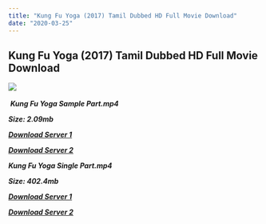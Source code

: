 ```yaml
---
title: "Kung Fu Yoga (2017) Tamil Dubbed HD Full Movie Download"
date: "2020-03-25"
---
```


## Kung Fu Yoga (2017) Tamil Dubbed HD Full Movie Download

![](https://images.moviebuff.com/2395775e-3b00-4a45-a243-a980cbe08150?w=1000) 

 _**Kung Fu Yoga Sample Part.mp4**_

_**Size: 2.09mb**_

[_**Download Server 1**_](http://p1.wetransfer.vip/files/Tamil{5adf554ba90925c4992f0fe8eae1093bfca14c1a880041370a5a335b793ae9c1}20Dubbed{5adf554ba90925c4992f0fe8eae1093bfca14c1a880041370a5a335b793ae9c1}20Movies/Tamil{5adf554ba90925c4992f0fe8eae1093bfca14c1a880041370a5a335b793ae9c1}202017{5adf554ba90925c4992f0fe8eae1093bfca14c1a880041370a5a335b793ae9c1}20Dubbed{5adf554ba90925c4992f0fe8eae1093bfca14c1a880041370a5a335b793ae9c1}20Movies/Kung{5adf554ba90925c4992f0fe8eae1093bfca14c1a880041370a5a335b793ae9c1}20Fu{5adf554ba90925c4992f0fe8eae1093bfca14c1a880041370a5a335b793ae9c1}20Yoga{5adf554ba90925c4992f0fe8eae1093bfca14c1a880041370a5a335b793ae9c1}20(2017)/Kung{5adf554ba90925c4992f0fe8eae1093bfca14c1a880041370a5a335b793ae9c1}20Fu{5adf554ba90925c4992f0fe8eae1093bfca14c1a880041370a5a335b793ae9c1}20Yoga{5adf554ba90925c4992f0fe8eae1093bfca14c1a880041370a5a335b793ae9c1}20(2017){5adf554ba90925c4992f0fe8eae1093bfca14c1a880041370a5a335b793ae9c1}20BDRip/Kung{5adf554ba90925c4992f0fe8eae1093bfca14c1a880041370a5a335b793ae9c1}20Fu{5adf554ba90925c4992f0fe8eae1093bfca14c1a880041370a5a335b793ae9c1}20Yoga{5adf554ba90925c4992f0fe8eae1093bfca14c1a880041370a5a335b793ae9c1}20(2017){5adf554ba90925c4992f0fe8eae1093bfca14c1a880041370a5a335b793ae9c1}20Sample{5adf554ba90925c4992f0fe8eae1093bfca14c1a880041370a5a335b793ae9c1}20(640x360).mp4)

[_**Download Server 2**_](http://p1.wetransfer.vip/files/Tamil{5adf554ba90925c4992f0fe8eae1093bfca14c1a880041370a5a335b793ae9c1}20Dubbed{5adf554ba90925c4992f0fe8eae1093bfca14c1a880041370a5a335b793ae9c1}20Movies/Tamil{5adf554ba90925c4992f0fe8eae1093bfca14c1a880041370a5a335b793ae9c1}202017{5adf554ba90925c4992f0fe8eae1093bfca14c1a880041370a5a335b793ae9c1}20Dubbed{5adf554ba90925c4992f0fe8eae1093bfca14c1a880041370a5a335b793ae9c1}20Movies/Kung{5adf554ba90925c4992f0fe8eae1093bfca14c1a880041370a5a335b793ae9c1}20Fu{5adf554ba90925c4992f0fe8eae1093bfca14c1a880041370a5a335b793ae9c1}20Yoga{5adf554ba90925c4992f0fe8eae1093bfca14c1a880041370a5a335b793ae9c1}20(2017)/Kung{5adf554ba90925c4992f0fe8eae1093bfca14c1a880041370a5a335b793ae9c1}20Fu{5adf554ba90925c4992f0fe8eae1093bfca14c1a880041370a5a335b793ae9c1}20Yoga{5adf554ba90925c4992f0fe8eae1093bfca14c1a880041370a5a335b793ae9c1}20(2017){5adf554ba90925c4992f0fe8eae1093bfca14c1a880041370a5a335b793ae9c1}20BDRip/Kung{5adf554ba90925c4992f0fe8eae1093bfca14c1a880041370a5a335b793ae9c1}20Fu{5adf554ba90925c4992f0fe8eae1093bfca14c1a880041370a5a335b793ae9c1}20Yoga{5adf554ba90925c4992f0fe8eae1093bfca14c1a880041370a5a335b793ae9c1}20(2017){5adf554ba90925c4992f0fe8eae1093bfca14c1a880041370a5a335b793ae9c1}20Sample{5adf554ba90925c4992f0fe8eae1093bfca14c1a880041370a5a335b793ae9c1}20(640x360).mp4)

_**Kung Fu Yoga Single Part.mp4**_

_**Size: 402.4mb**_

[_**Download Server 1**_](http://p1.wetransfer.vip/files/Tamil{5adf554ba90925c4992f0fe8eae1093bfca14c1a880041370a5a335b793ae9c1}20Dubbed{5adf554ba90925c4992f0fe8eae1093bfca14c1a880041370a5a335b793ae9c1}20Movies/Tamil{5adf554ba90925c4992f0fe8eae1093bfca14c1a880041370a5a335b793ae9c1}202017{5adf554ba90925c4992f0fe8eae1093bfca14c1a880041370a5a335b793ae9c1}20Dubbed{5adf554ba90925c4992f0fe8eae1093bfca14c1a880041370a5a335b793ae9c1}20Movies/Kung{5adf554ba90925c4992f0fe8eae1093bfca14c1a880041370a5a335b793ae9c1}20Fu{5adf554ba90925c4992f0fe8eae1093bfca14c1a880041370a5a335b793ae9c1}20Yoga{5adf554ba90925c4992f0fe8eae1093bfca14c1a880041370a5a335b793ae9c1}20(2017)/Kung{5adf554ba90925c4992f0fe8eae1093bfca14c1a880041370a5a335b793ae9c1}20Fu{5adf554ba90925c4992f0fe8eae1093bfca14c1a880041370a5a335b793ae9c1}20Yoga{5adf554ba90925c4992f0fe8eae1093bfca14c1a880041370a5a335b793ae9c1}20(2017){5adf554ba90925c4992f0fe8eae1093bfca14c1a880041370a5a335b793ae9c1}20BDRip/Kung{5adf554ba90925c4992f0fe8eae1093bfca14c1a880041370a5a335b793ae9c1}20Fu{5adf554ba90925c4992f0fe8eae1093bfca14c1a880041370a5a335b793ae9c1}20Yoga{5adf554ba90925c4992f0fe8eae1093bfca14c1a880041370a5a335b793ae9c1}20(2017){5adf554ba90925c4992f0fe8eae1093bfca14c1a880041370a5a335b793ae9c1}20Single{5adf554ba90925c4992f0fe8eae1093bfca14c1a880041370a5a335b793ae9c1}20Part{5adf554ba90925c4992f0fe8eae1093bfca14c1a880041370a5a335b793ae9c1}20(640x360).mp4)

_**[Download Server 2](http://p1.wetransfer.vip/files/Tamil{5adf554ba90925c4992f0fe8eae1093bfca14c1a880041370a5a335b793ae9c1}20Dubbed{5adf554ba90925c4992f0fe8eae1093bfca14c1a880041370a5a335b793ae9c1}20Movies/Tamil{5adf554ba90925c4992f0fe8eae1093bfca14c1a880041370a5a335b793ae9c1}202017{5adf554ba90925c4992f0fe8eae1093bfca14c1a880041370a5a335b793ae9c1}20Dubbed{5adf554ba90925c4992f0fe8eae1093bfca14c1a880041370a5a335b793ae9c1}20Movies/Kung{5adf554ba90925c4992f0fe8eae1093bfca14c1a880041370a5a335b793ae9c1}20Fu{5adf554ba90925c4992f0fe8eae1093bfca14c1a880041370a5a335b793ae9c1}20Yoga{5adf554ba90925c4992f0fe8eae1093bfca14c1a880041370a5a335b793ae9c1}20(2017)/Kung{5adf554ba90925c4992f0fe8eae1093bfca14c1a880041370a5a335b793ae9c1}20Fu{5adf554ba90925c4992f0fe8eae1093bfca14c1a880041370a5a335b793ae9c1}20Yoga{5adf554ba90925c4992f0fe8eae1093bfca14c1a880041370a5a335b793ae9c1}20(2017){5adf554ba90925c4992f0fe8eae1093bfca14c1a880041370a5a335b793ae9c1}20BDRip/Kung{5adf554ba90925c4992f0fe8eae1093bfca14c1a880041370a5a335b793ae9c1}20Fu{5adf554ba90925c4992f0fe8eae1093bfca14c1a880041370a5a335b793ae9c1}20Yoga{5adf554ba90925c4992f0fe8eae1093bfca14c1a880041370a5a335b793ae9c1}20(2017){5adf554ba90925c4992f0fe8eae1093bfca14c1a880041370a5a335b793ae9c1}20Single{5adf554ba90925c4992f0fe8eae1093bfca14c1a880041370a5a335b793ae9c1}20Part{5adf554ba90925c4992f0fe8eae1093bfca14c1a880041370a5a335b793ae9c1}20(640x360).mp4)**_

